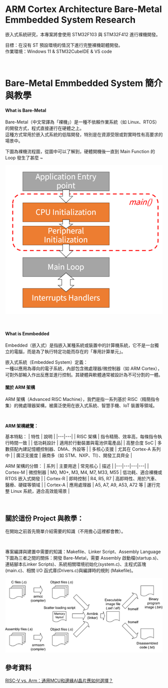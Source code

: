 # ARM Cortex Architecture Bare-Metal Emmbedded System Research

嵌入式系統研究，本專案將會使用 STM32F103 與 STM32F412 進行裸機開發。</br>

目標：在沒有 ST 預設環境的情況下進行完整裸機韌體開發。</br>
作業環境：Windows 11 & STM32CubeIDE & VS code</br>

</br>

# Bare-Metal Emmbedded System 簡介與教學

#### What is Bare-Metal
Bare-Metal（中文常譯為「裸機」）是一種不依賴作業系統（如 Linux、RTOS）的開發方式，程式直接運行在硬體之上。</br>
這種方式常用於嵌入式系統的低階開發，特別是在資源受限或對實時性有高要求的場景中。
</br>

下圖為裸機流程圖，從圖中可以了解到，硬體開機後一直到 Main Function 的 Loop 發生了甚麼 ~ </br>

![Bare_Metal_Flowchart](Bare_Metal_Flowchart.png)

</br>

#### What is Emmbedded
Embedded（嵌入式）是指嵌入某種系統或裝置中的計算機系統，它不是一台獨立的電腦，而是為了執行特定功能而存在的「專用計算單元」。
</br>

嵌入式系統（Embedded System）定義：</br>
一種以應用為導向的電子系統，內部包含微處理器/微控制器（如 ARM Cortex），可對外部輸入作出反應並進行控制。其硬體與軟體通常被設計為不可分割的一體。

#### 關於 ARM 架構
ARM 架構（Advanced RISC Machine），我們是指一系列基於 RISC（精簡指令集）的微處理器架構，被廣泛使用在嵌入式系統、智慧手機、IoT 裝置等領域。</br>

</br>

**ARM 架構總覽：**

基本特點：
| 特性 | 說明 |
|---|---|
| RISC 架構 | 指令精簡、效率高，每條指令執行時間一致 |
| 低功耗設計 | 適用於行動裝置與電池供電產品|
| 高整合度 SoC | 多數搭配內建記憶體控制器、DMA、外設等 |
| 多核心支援 | 尤其在 Cortex-A 系列中 |
| 廣泛支援度 | 廠商多（如 STM、NXP、TI）、開發工具齊全 |

ARM 架構的分類：
| 系列 | 主要用途 | 常見核心 | 描述 |
|---|---|---|---|
| Cortex-M | 微控制器 | M0, M0+, M3, M4, M7, M33, M55 | 低功耗、適合裸機或 RTOS 嵌入式開發 |
| Cortex-R | 即時控制 | R4, R5, R7 | 高即時性、用於汽車、醫療、硬碟等領域 |
| Cortex-A | 應用處理器 | A5, A7, A9, A53, A72 等 | 運行完整 Linux 系統，適合高效能場景 |

</br>

## 關於這份 Project 與教學：
在開始之前首先簡單介紹需要的知識（不用擔心這裡都會教）。</br>

</br>

專案編譯與建置中需要的知識：Makefile、Linker Script、Assembly Language </br>
下圖為三者之間的關係：開發 Bare-Metal，需要 Assembly 啟動檔(startup.s)、連結腳本(Linker Scripts)、系統相關環境初始化(system.c)、主程式區塊(main.c)、相關 I/O 函式庫(Drivers.c)與編譯時的規則 (Makefile)。</br>

![Project_file_dependent_surname](Project_file_dependent_surname.png)


## 參考資料
[RISC-V vs. Arm：通用MCU和邊緣AI晶片應如何選擇？](https://www.eettaiwan.com/20220620nt31-risc-v-vs-arm/)</br>
[]()